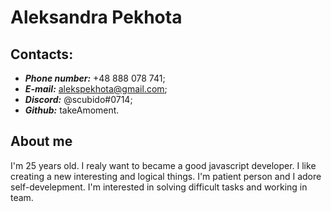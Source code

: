 # Aleksandra Pekhota
## Contacts:
* ***Phone number:*** +48 888 078 741; 
* ***E-mail:*** alekspekhota@gmail.com;
* ***Discord:*** @scubido#0714;
* ***Github:*** takeAmoment.
## About me
I'm 25 years old. I realy want to became a good javascript developer. I like creating a new interesting and logical things. I'm patient person and I adore self-develepment. I'm interested in solving difficult tasks and working in team.
